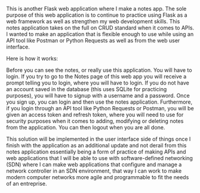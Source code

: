 This is another Flask web application where I make a notes app. The sole purpose
of this web application is to continue to practice using Flask as a web
framework as well as strengthen my web development skills. This notes application
takes on the full on CRUD standard when it comes to APIs. I wanted to make an
application that is flexible enough to use while using an API tool like Postman
or Python Requests as well as from the web user interface.

Here is how it works:

Before you can see the notes, or really use this application. You will have to
login. If you try to go to the Notes page of this web app you will receive a
prompt telling you to login, where you will have to login. If you do not have
an account saved in the database (this uses SQLite for practicing purposes),
you will have to signup with a username and a password. Once you sign up, you
can login and then use the notes application. Furthermore, if you login through
an API tool like Python Requests or Postman, you will be given an access token
and refresh token, where you will need to use for security purposes when it 
comes to adding, modifying or deleting notes from the application. You can then
logout when you are all done.

This solution will be implemented in the user interface side of things once I
finish with the application as an additional update and not derail from this
notes application essentially being a form of practice of making APIs and web
applications that I will be able to use with software-defined networking (SDN) 
where I can make web applications that configure and manage a network controller
in an SDN environment, that way I can work to make modern computer networks more
agile and programmable to fit the needs of an entreprise.
